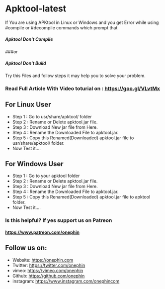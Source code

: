 # Apktool-latest
If You are using APKtool in Linux or Windows and you get Error while using #compile or #decompile commands which prompt that 
##### Apktool Don't Compile  
###or
##### Apktool Don't Build 
Try this Files and follow steps it may help you to solve your problem.

### Read Full Article With Video toturial on : https://goo.gl/VLvtMx


## For Linux User
* Step 1 : Go to usr/share/apktool/ folder
* Step 2 : Rename or Delete apktool.jar file.
* Step 3 : Download New jar file from Here.
* Step 4 : Rename the Downloaded File to apktool.jar.
* Step 5 : Copy this Renamed(Downloaded) apktool.jar file to usr/share/apktool/ folder.
* Now Test it….


## For Windows User
* Step 1 : Go to your apktool folder
* Step 2 : Rename or Delete apktool.jar file.
* Step 3 : Download New jar file from Here.
* Step 4 : Rename the Downloaded File to apktool.jar.
* Step 5 : Copy this Renamed(Downloaded) apktool.jar file to apktool folder.
* Now Test it….


### Is this helpful? If yes support us on Patreon
#### https://www.patreon.com/onephin

## Follow us on:
* Website: https://onephin.com
* Twitter: https://twitter.com/onephin
* vimeo: https://vimeo.com/onephin
* Github: https://github.com/onephin
* instagram: https://www.instagram.com/onephincom

